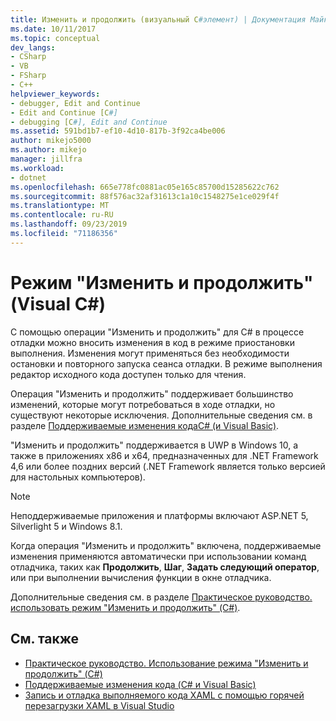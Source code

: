 ```yaml
---
title: Изменить и продолжить (визуальный C#элемент) | Документация Майкрософт
ms.date: 10/11/2017
ms.topic: conceptual
dev_langs:
- CSharp
- VB
- FSharp
- C++
helpviewer_keywords:
- debugger, Edit and Continue
- Edit and Continue [C#]
- debugging [C#], Edit and Continue
ms.assetid: 591bd1b7-ef10-4d10-817b-3f92ca4be006
author: mikejo5000
ms.author: mikejo
manager: jillfra
ms.workload:
- dotnet
ms.openlocfilehash: 665e778fc0881ac05e165c85700d15285622c762
ms.sourcegitcommit: 88f576ac32af31613c1a10c1548275e1ce029f4f
ms.translationtype: MT
ms.contentlocale: ru-RU
ms.lasthandoff: 09/23/2019
ms.locfileid: "71186356"
---
```

# <a name="edit-and-continue-visual-c"></a>Режим "Изменить и продолжить" (Visual C#)
 С помощью операции "Изменить и продолжить" для С# в процессе отладки можно вносить изменения в код в режиме приостановки выполнения. Изменения могут применяться без необходимости остановки и повторного запуска сеанса отладки. В режиме выполнения редактор исходного кода доступен только для чтения.

 Операция "Изменить и продолжить" поддерживает большинство изменений, которые могут потребоваться в ходе отладки, но существуют некоторые исключения. Дополнительные сведения см. в разделе [Поддерживаемые изменения кодаC# (и Visual Basic)](../debugger/supported-code-changes-csharp.md).

 "Изменить и продолжить" поддерживается в UWP в Windows 10, а также в приложениях x86 и x64, предназначенных для .NET Framework 4,6 или более поздних версий (.NET Framework является только версией для настольных компьютеров).

 > [!NOTE]
 > Неподдерживаемые приложения и платформы включают ASP.NET 5, Silverlight 5 и Windows 8.1.

 Когда операция "Изменить и продолжить" включена, поддерживаемые изменения применяются автоматически при использовании команд отладчика, таких как **Продолжить**, **Шаг**, **Задать следующий оператор**, или при выполнении вычисления функции в окне отладчика.

 Дополнительные сведения см. в разделе [Практическое руководство. использовать режим "Изменить и продолжить" (C#)](../debugger/how-to-use-edit-and-continue-csharp.md).

## <a name="see-also"></a>См. также
- [Практическое руководство. Использование режима "Изменить и продолжить" (C#)](../debugger/how-to-use-edit-and-continue-csharp.md)
- [Поддерживаемые изменения кода (C# и Visual Basic)](../debugger/supported-code-changes-csharp.md)
- [Запись и отладка выполняемого кода XAML с помощью горячей перезагрузки XAML в Visual Studio](../debugger/xaml-hot-reload.md)
